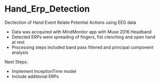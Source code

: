 # Hand_Erp_Detection
Dectection of Hand Event Relate Potential Actions using EEG data

- Data was accquired with MindMonitor app with Muse 2016 Headband
- Detected ERPs were spreading of fingers, fist clenching and open hand at rest
- Processing steps included band pass filtered and principal component analysis

Next Steps:
- Implement InceptionTime model
- Include additional ERPs
